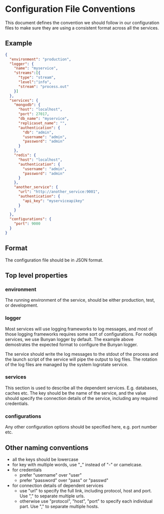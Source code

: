 # Configuration File Conventions

This document defines the convention we should follow in our configuration files to make sure they are using a consistent format across all the services.

## Example

```json
{
  "environment": "production",
  "logger": {
    "name": "myservice",
    "streams":[{
      "type": "stream",
      "level":"info",
      "stream": "process.out"
    }]
  },
  "services": {
    "mongodb": {
      "host": "localhost",
      "port": 27017,
      "db_name": "myservice",
      "replicaset_name": "",
      "authentication": {
        "db": "admin",
        "username": "admin",
        "password": "admin"
      }
    },
    "redis": {
      "host": "localhost",
      "authentication": {
        "username": "admin",
        "password": "admin"
      }
    },
    "another_service": {
      "url": "http://another_service:9001",
      "authentication": {
        "api_key": "myserviceapikey"
      }
    }
  },
  "configurations": {
    "port": 9000
  }
}
```

## Format

The configuration file should be in JSON format.

## Top level properties

### environment

The running environment of the service, should be either production, test, or development.

### logger

Most services will use logging frameworks to log messages, and most of those logging frameworks requires some sort of configurations. For nodejs services, we use Bunyan logger by default. The example above demostrates the expected format to configure the Bunyan logger.

The service should write the log messages to the stdout of the process and the launch script of the service will pipe the output to log files. The rotation of the log files are managed by the system logrotate service.

### services

This section is used to describe all the dependent services. E.g. databases, caches etc. The key should be the name of the service, and the value should specify the connection details of the service, including any required credentials.

### configurations

Any other configuration options should be specified here, e.g. port number etc.

## Other naming conventions

* all the keys should be lowercase
* for key with multiple words, use "_" instead of "-" or camelcase.
* for credentials
  * prefer "username" over "user"
  * prefer "password" over "pass" or "passwd"
* for connection details of dependent services
  * use "url" to specify the full link, including protocol, host and port. Use "," to separate multiple urls.
  * otherwise use "protocol", "host", "port" to specify each individual part. Use "," to separate multiple hosts. 




